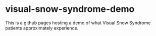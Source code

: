 # visual-snow-syndrome-demo
This is a github pages hosting a demo of what Visual Snow Syndrome patients approximately experience. 
